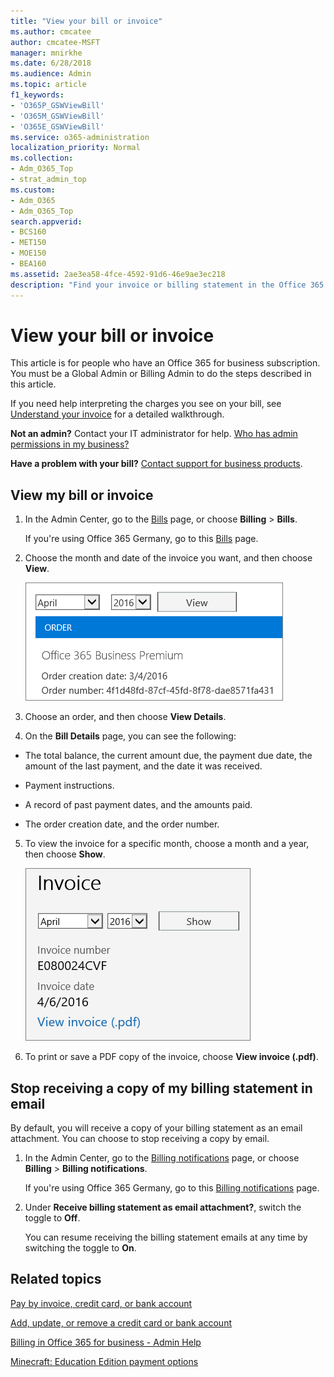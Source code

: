 ```yaml
---
title: "View your bill or invoice"
ms.author: cmcatee
author: cmcatee-MSFT
manager: mnirkhe
ms.date: 6/28/2018
ms.audience: Admin
ms.topic: article
f1_keywords:
- 'O365P_GSWViewBill'
- 'O365M_GSWViewBill'
- 'O365E_GSWViewBill'
ms.service: o365-administration
localization_priority: Normal
ms.collection:
- Adm_O365_Top
- strat_admin_top
ms.custom:
- Adm_O365
- Adm_O365_Top
search.appverid:
- BCS160
- MET150
- MOE150
- BEA160
ms.assetid: 2ae3ea58-4fce-4592-91d6-46e9ae3ec218
description: "Find your invoice or billing statement in the Office 365 admin center. You can also save and print a copy of your bill. "
---
```


# View your bill or invoice

This article is for people who have an Office 365 for business subscription. You must be a Global Admin or Billing Admin to do the steps described in this article.
  
If you need help interpreting the charges you see on your bill, see [Understand your invoice](understand-your-invoice.md) for a detailed walkthrough. 
  
 **Not an admin?** Contact your IT administrator for help. [Who has admin permissions in my business?](../admin-overview/admin-overview.md#bkmk_admin)
  
 **Have a problem with your bill?** [Contact support for business products](../contact-support-for-business-products.md). 
  
## View my bill or invoice
<a name="BKMK_viewmybill"> </a>

1. In the Admin Center, go to the [Bills](https://go.microsoft.com/fwlink/p/?linkid=848039) page, or choose **Billing** \> **Bills**.
    
    If you're using Office 365 Germany, go to this [Bills](https://go.microsoft.com/fwlink/p/?linkid=848040) page. 
    
2. Choose the month and date of the invoice you want, and then choose **View**.
    
    ![Screen shot of the Bills page in the Office 365 Admin Center.](../media/93e9bd66-b09a-4f68-b4bd-b2d87fde78d1.png)
  
3. Choose an order, and then choose **View Details**.
    
4. On the **Bill Details** page, you can see the following: 
    
  - The total balance, the current amount due, the payment due date, the amount of the last payment, and the date it was received.
    
  - Payment instructions.
    
  - A record of past payment dates, and the amounts paid.
    
  - The order creation date, and the order number.
    
5. To view the invoice for a specific month, choose a month and a year, then choose **Show**.
    
    ![Screen shot of the Invoice section of the Bill Details page in the Office 365 Admin Center.](../media/ef920095-f581-4d1a-bf92-a007c8fe7121.png)
  
6. To print or save a PDF copy of the invoice, choose **View invoice (.pdf)**.
    
## Stop receiving a copy of my billing statement in email
<a name="BKMK_emailPDF"> </a>

By default, you will receive a copy of your billing statement as an email attachment. You can choose to stop receiving a copy by email.
  
1. In the Admin Center, go to the [Billing notifications](https://go.microsoft.com/fwlink/p/?linkid=853212) page, or choose **Billing** \> **Billing notifications**.
    
    If you're using Office 365 Germany, go to this [Billing notifications](https://go.microsoft.com/fwlink/p/?linkid=853213) page. 
    
2. Under **Receive billing statement as email attachment?**, switch the toggle to **Off**.
    
    You can resume receiving the billing statement emails at any time by switching the toggle to **On**.
  
## Related topics
<a name="BKMK_ContactSupport"> </a>

[Pay by invoice, credit card, or bank account](pay-for-your-subscription.md)
  
[Add, update, or remove a credit card or bank account](add-update-or-remove-credit-card-or-bank-account.md)
  
[Billing in Office 365 for business - Admin Help](subscriptions-and-billing.md)
  
[Minecraft: Education Edition payment options](https://go.microsoft.com/fwlink/p/?linkid=838761)
